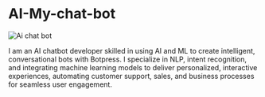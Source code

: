 # AI-My-chat-bot

![Ai chat bot](https://github.com/user-attachments/assets/9c503300-fdeb-4f27-a588-345121976af1)

I am an AI chatbot developer skilled in using AI and ML to create intelligent, conversational bots with Botpress. I specialize in NLP, intent recognition, and integrating machine learning models to deliver personalized, interactive experiences, automating customer support, sales, and business processes for seamless user engagement.
